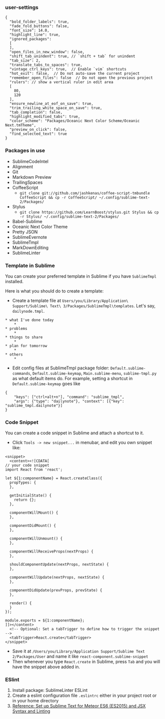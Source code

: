 ### user-settings
```
{
  "bold_folder_labels": true,
  "fade_fold_buttons": false,
  "font_size": 14.0,
  "highlight_line": true,
  "ignored_packages":
  [
  ],
  "open_files_in_new_window": false,
  "shift_tab_unindent": true, // `shift + tab` for unindent
  "tab_size": 2,
  "translate_tabs_to_spaces": true,
  "vintage_ctrl_keys": true,  // Enable `vim` shortcuts
  "hot_exit": false,  // Do not auto-save the current project
  "remember_open_files": false  // Do not open the previous project
  "rulers": // show a vertical ruler in edit area
  [
    80,
    120
  ],
  "ensure_newline_at_eof_on_save": true,
  "trim_trailing_white_space_on_save": true,
  "tab_completion": false,
  "highlight_modified_tabs": true,
  "color_scheme": "Packages/Oceanic Next Color Scheme/Oceanic Next.tmTheme",
  "preview_on_click": false,
  "find_selected_text": true
}
```

### Packages in use
- SublimeCodeIntel
- Alignment
- Git
- Markdown Preview
- TrailingSpaces
- CoffeeScript
  - `git clone git://github.com/jashkenas/coffee-script-tmbundle CoffeeScript && cp -r CoffeeScript/ ~/.config/sublime-text-2/Packages/`
- Stylus
  - `git clone https://github.com/LearnBoost/stylus.git Stylus && cp -r Stylus/ ~/.config/sublime-text-2/Packages/`
- Babel-Sublime
- Oceanic Next Color Theme
- Pretty JSON
- SublimeEvernote
- SublimeTmpl
- MarkDownEditing
- SublimeLinter

### Template in Sublime
You can create your preferred template in Sublime if you have `SublimeTmpl` installed.

Here is what you should do to create a template:

- Create a template file at `Users/you/Library/Application\ Support/Sublime\ Text\ 3/Packages/SublimeTmpl\templates`. Let's say, `dailynode.tmpl`.
```
* what I've done today
    *
* problems
    *
* things to share
    *
* plan for tomorrow
    *
* others
    *
```
- Edit config files at SublimeTmpl package folder: `Default.sublime-commands`, `Default.sublime-keymap`, `Main.sublime-menu`, `sublime-tmpl.py` as what default items do. For example, setting a shortcut in `Default.sublime-keymap` goes like
```
{
    "keys": ["ctrl+alt+n"], "command": "sublime_tmpl",
    "args": {"type": "dailynote"}, "context": [{"key": "sublime_tmpl.dailynote"}]
}
```

### Code Snippet
You can create a code snippet in Sublime and attach a shortcut to it.

- Click `Tools -> new snippet...` in menubar, and edit you own snippet like:
```
<snippet>
  <content><![CDATA[
// your code snippet
import React from 'react';

let ${1:componentName} = React.createClass({
  propTypes: {
  },

  getInitialState() {
    return {};
  },

  componentWillMount() {
  },

  componentDidMount() {
  },

  componentWillUnmount() {
  },

  componentWillReceiveProps(nextProps) {
  },

  shouldComponentUpdate(nextProps, nextState) {
  },

  componentWillUpdate(nextProps, nextState) {
  },

  componentDidUpdate(prevProps, prevState) {
  },

  render() {
  }
});

module.exports = ${1:componentName};
]]></content>
  <!-- Optional: Set a tabTrigger to define how to trigger the snippet -->
  <tabTrigger>React.create</tabTrigger>
</snippet>
```
- Save it at `/Users/you/Library/Application Support/Sublime Text 2/Packages/User` and name it like `react-component.sublime-snippet`
- Then whenever you type `React.create` in Sublime, press `Tab` and you will have the snippet above added in.

### ESlint
1. Install package: SublimeLinter ESLint
2. Create a eslint configuration file `.eslintrc` either in your project root or in your home directory
3. [Reference: Set up Sublime Text for Meteor ES6 (ES2015) and JSX Syntax and Linting](http://info.meteor.com/blog/set-up-sublime-text-for-meteor-es6-es2015-and-jsx-syntax-and-linting)

